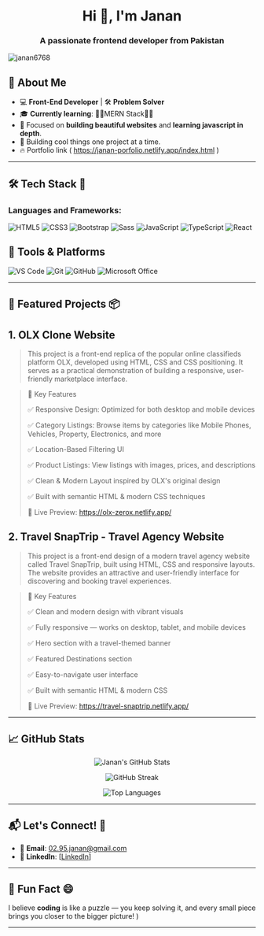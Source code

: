 <h1 align="center">Hi 👋, I'm Janan</h1>
<h3 align="center">A passionate frontend developer from Pakistan</h3>

<p align="left"> <img src="https://komarev.com/ghpvc/?username=janan6768&label=Profile%20views&color=0e75b6&style=flat" alt="janan6768" /> </p>

## 🚀 **About Me**

- 💻 **Front-End Developer** | 🛠️ **Problem Solver**
- 🎓 **Currently learning**: 👨‍💻MERN Stack👨‍💻
- 🎯 Focused on **building beautiful websites** and **learning javascript in depth**.
- 🚀 Building cool things one project at a time.
- 🔥 Portfolio link ( https://janan-porfolio.netlify.app/index.html )


---

## 🛠️ **Tech Stack** 🔧

### **Languages and Frameworks:**

![HTML5](https://img.shields.io/badge/HTML5-FF6347?style=flat&logo=html5&logoColor=white)
![CSS3](https://img.shields.io/badge/CSS3-2965F1?style=flat&logo=css3&logoColor=white)
![Bootstrap](https://img.shields.io/badge/Bootstrap-563D7C?style=for-the-badge&logo=bootstrap&logoColor=white)
![Sass](https://img.shields.io/badge/Sass-CC6699?style=for-the-badge&logo=sass&logoColor=white)
![JavaScript](https://img.shields.io/badge/JavaScript-F7DF1E?style=flat&logo=javascript&logoColor=black)
![TypeScript](https://img.shields.io/badge/TypeScript-3178C6?style=for-the-badge&logo=typescript&logoColor=white)
![React](https://img.shields.io/badge/React-61DAFB?style=flat&logo=react&logoColor=black)


## 🧰 Tools & Platforms

![VS Code](https://img.shields.io/badge/VS_Code-007ACC?style=for-the-badge&logo=visual-studio-code&logoColor=white)
![Git](https://img.shields.io/badge/Git-F05032?style=for-the-badge&logo=git&logoColor=white)
![GitHub](https://img.shields.io/badge/GitHub-181717?style=for-the-badge&logo=github&logoColor=white)
![Microsoft Office](https://img.shields.io/badge/Microsoft_Office-D83B01?style=for-the-badge&logo=microsoft-office&logoColor=white)


---

## 🌟 **Featured Projects** 📦

## 1. OLX Clone Website
> This project is a front-end replica of the popular online classifieds platform OLX, developed using HTML, CSS and CSS positioning. It serves as a practical demonstration of building a responsive, user-friendly marketplace interface.

>🔧 Key Features
>
>✅ Responsive Design: Optimized for both desktop and mobile devices
>
>✅ Category Listings: Browse items by categories like Mobile Phones, Vehicles, Property, Electronics, and more
>
>✅ Location-Based Filtering UI
>
>✅ Product Listings: View listings with images, prices, and descriptions
>
>✅ Clean & Modern Layout inspired by OLX's original design
>
>✅ Built with semantic HTML & modern CSS techniques
>
>🔗 Live Preview: https://olx-zerox.netlify.app/

## 2. Travel SnapTrip - Travel Agency Website

> This project is a front-end design of a modern travel agency website called Travel SnapTrip, built using HTML, CSS and responsive layouts. The website provides an attractive and user-friendly interface for discovering and booking travel experiences.

> 🔧 Key Features
> 
>✅ Clean and modern design with vibrant visuals
> 
>✅ Fully responsive — works on desktop, tablet, and mobile devices
>
>✅ Hero section with a travel-themed banner
> 
>✅ Featured Destinations section
> 
>✅ Easy-to-navigate user interface
> 
>✅ Built with semantic HTML & modern CSS
>
> 🔗 Live Preview: https://travel-snaptrip.netlify.app/

---

## 📈 **GitHub Stats**

<p align="center">
  <img src="https://github-readme-stats.vercel.app/api?username=Janan6768&show_icons=true&theme=radical&hide_border=true&border_radius=15" alt="Janan's GitHub Stats" />
</p>

<p align="center">
  <img src="https://github-readme-streak-stats.herokuapp.com?user=Janan6768&theme=radical&hide_border=true&border_radius=15" alt="GitHub Streak" />
</p>

<p align="center">
  <img src="https://github-readme-stats.vercel.app/api/top-langs/?username=Janan6768&layout=compact&theme=radical&hide_border=true&border_radius=15" alt="Top Languages" />
</p>


---

## 📬 **Let's Connect!** 🔗

- 📧 **Email**: [02.95.janan@gmail.com](mailto:02.95.janan@gmail.com)
- 💼 **LinkedIn**: [[LinkedIn](https://www.linkedin.com/in/janan-khan-10ab30206/)]

---

## 🌱 **Fun Fact** 😄
  
I believe **coding** is like a puzzle — you keep solving it, and every small piece brings you closer to the bigger picture! )


---
